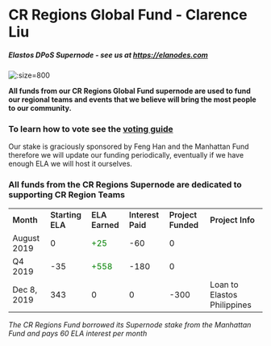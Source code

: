 
# CR Regions Global Fund - Clarence Liu
##### Elastos DPoS Supernode - see us at&nbsp;<https://elanodes.com>

![](https://d1717iy6bbpwr8.cloudfront.net/assets/img/cr-regions/elanodes.png ':size=800')

**All funds from our CR Regions Global Fund supernode are used to fund our regional teams
and events that we believe will bring the most people to our community.**

### To learn how to vote see the&nbsp;[voting guide](/main/voting-guide.md)

Our stake is graciously sponsored by Feng Han and the Manhattan Fund therefore we will update
our funding periodically, eventually if we have enough ELA we will host it ourselves.

### All funds from the CR Regions Supernode are dedicated to supporting CR Region Teams

<table>
    <tr>
        <td style="font-weight: 600;">
            Month
        </td>
        <td style="font-weight: 600;">
            Starting ELA
        </td>
        <td style="font-weight: 600;">
            ELA Earned
        </td>
        <td style="font-weight: 600;">
            Interest Paid
        </td>
        <td style="font-weight: 600;">
            Project Funded
        </td>
        <td style="font-weight: 600;">
            Project Info
        </td>
    </tr>
    <tr>
        <td>
            August 2019
        </td>
        <td>
            0
        </td>
        <td style="color: green">
            +25
        </td>
        <td>
            -60
        </td>
        <td>
            0
        </td>
        <td>
           &nbsp;
        </td>
    </tr>
    <tr>
        <td>
            Q4 2019
        </td>
        <td>
            -35
        </td>
        <td style="color: green">
            +558
        </td>
        <td>
            -180
        </td>
        <td>
            0
        </td>
        <td>
            &nbsp;
        </td>
    </tr>
    <tr>
        <td>
            Dec 8, 2019
        </td>
        <td>
            343
        </td>
        <td>
            0
        </td>
        <td>
            0
        </td>
        <td>
            -300
        </td>
        <td>
            Loan to Elastos Philippines
        </td>
    </tr>
</table>

*The CR Regions Fund borrowed its Supernode stake from the Manhattan Fund and pays 60 ELA interest per month*
